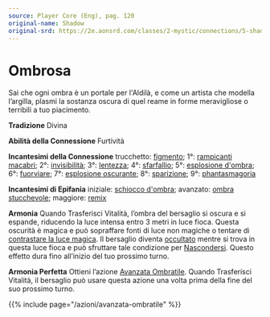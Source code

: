 ```yaml
---
source: Player Core (Eng), pag. 120
original-name: Shadow
original-srd: https://2e.aonsrd.com/classes/2-mystic/connections/5-shadow
---
```


# Ombrosa

Sai che ogni ombra è un portale per l'Aldilà, e come un artista che modella
l’argilla, plasmi la sostanza oscura di quel reame in forme meravigliose o
terribili a tuo piacimento.

**Tradizione** Divina

**Abilità della Connessione** Furtività

**Incantesimi della Connessione** trucchetto: [figmento](/incantesimi/figmento);
1°: [rampicanti macabri](/incantesimi/rampicanti-macabri); 2°:
[invisibilità](/incantesimi/invisibilita); 3°:
[lentezza](/incantesimi/lentezza); 4°: [sfarfallio](/incantesimi/sfarfallio);
5°: [esplosione d'ombra](/incantesimi/esplosione-d-ombra); 6°:
[fuorviare](/incantesimi/fuorviare); 7°:
[esplosione oscurante](/incantesimi/esplosione-oscurante); 8°:
[sparizione](/incantesimi/sparizione); 9°:
[phantasmagoria](/incantesimi/phantasmagoria)

**Incantesimi di Epifania** iniziale:
[schiocco d'ombra](/incantesimi/schiocco-d-ombra); avanzato:
[ombra stucchevole](/incantesimi/ombra-stucchevole); maggiore:
[remix](/incantesimi/remix)

**Armonia** Quando Trasferisci Vitalità, l’ombra del bersaglio si oscura e si
espande, riducendo la luce intensa entro 3 metri in luce fioca. Questa oscurità
è magica e può sopraffare fonti di luce non magiche o tentare di
[contrastare la luce magica](/regole/TODO). Il bersaglio diventa
[occultato](/condizioni/occultato) mentre si trova in questa luce fioca e può
sfruttare tale condizione per [Nascondersi](/azioni/nascondersi). Questo effetto
dura fino all’inizio del tuo prossimo turno.

**Armonia Perfetta** Ottieni l’azione
[Avanzata Ombratile](/azioni/avanzata-ombratile). Quando Trasferisci Vitalità,
il bersaglio può usare questa azione una volta prima della fine del suo prossimo
turno.

{{% include page="/azioni/avanzata-ombratile" %}}
